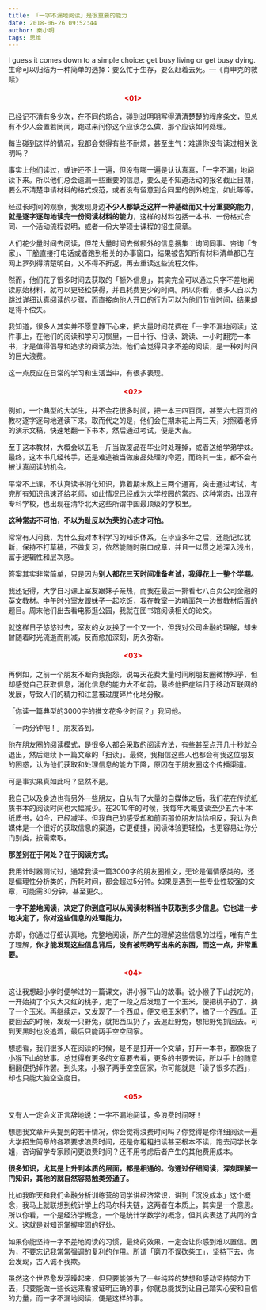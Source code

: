 ```yaml
---
title: 「一字不漏地阅读」是很重要的能力
date: 2018-06-26 09:52:44
author: 秦小明
tags: 思维
---
```

I guess it comes down to a simple choice: get busy living or get busy dying. 生命可以归结为一种简单的选择：要么忙于生存，要么赶着去死。—《肖申克的救赎》

#### <center><font color="#dd0000"><01></font></center>

已经记不清有多少次，在不同的场合，碰到过明明写得清清楚楚的程序条文，但总有不少人会置若罔闻，跑过来问你这个应该怎么做，那个应该如何处理。

每当碰到这样的情况，我都会觉得有些不耐烦，甚至生气：难道你没有读过相关说明吗？

事实上他们读过，或许还不止一遍，但没有哪一遍是认认真真，「一字不漏」地阅读下来。所以他们总会遗漏一些重要的信息，要么是不知道活动的报名截止日期，要么不清楚申请材料的格式规范，或者没有留意到合同里的例外规定，如此等等。

经过长时间的观察，我发现身边**不少人都缺乏这样一种基础而又十分重要的能力，就是逐字逐句地读完一份阅读材料的能力**，这样的材料包括一本书、一份格式合同、一个活动流程说明，或者一份大学硕士课程的招生简章。
<!-- more -->
人们花少量时间去阅读，但花大量时间去做额外的信息搜集：询问同事、咨询「专家」、干脆直接打电话或者跑到相关的办事窗口，结果被告知所有材料清单都已在网上罗列得清楚明白，又不得不折返，再去重读这些流程文件。

然而，他们花了很多时间去获取的「额外信息」，其实完全可以通过只字不差地阅读原始材料，就可以更轻松获得，并且耗费更少的时间。所以你看，很多人自以为跳过详细认真阅读的步骤，而直接向他人开口的行为可以为他们节省时间，结果却是得不偿失。

我知道，很多人其实并不愿意静下心来，把大量时间花费在「一字不漏地阅读」这件事上，在他们的阅读和学习习惯里，一目十行、扫读、跳读、一小时翻完一本书，才是值得倡导和追求的阅读方法。他们会觉得只字不差的阅读，是一种对时间的巨大浪费。

这一点反应在日常的学习和生活当中，有很多表现。

#### <center><font color="#dd0000"><02></font></center>

例如，一个典型的大学生，并不会花很多时间，把一本三四百页，甚至六七百页的教材逐字逐句地通读下来。取而代之的是，他们会在期末花上两三天，对照着老师的演示文稿，快速地翻一下书本，然后通过考试，便是大吉。

至于这本教材，大概会以五毛一斤当做废品在毕业时处理掉，或者送给学弟学妹。最终，这本书几经转手，还是难逃被当做废品处理的命运，而终其一生，都不会有被认真阅读的机会。

平常不上课，不认真读书消化知识，靠着期末熬上三两个通宵，突击通过考试，考完所有知识迅速还给老师，如此情况已经成为大学校园的常态。这种常态，出现在专科学校，也出现在清华北大这些所谓中国最顶级的学校里。

**这种常态不可怕，不以为耻反以为荣的心态才可怕。**

常常有人问我，为什么我对本科学习的知识体系，在毕业多年之后，还能记忆犹新，保持不打草稿，不做复习，依然能随时脱口成章，并且一以贯之地深入浅出，富于逻辑性和层次感。

答案其实非常简单，只是因为**别人都花三天时间准备考试，我得花上一整个学期。**

我还记得，大学自习课上室友跟妹子亲热，而我在最后一排看七八百页公司金融的英文教材。中午时分室友跟妹子一起吃饭，我在教室一边啃面包一边做教材后面的题目。周末他们出去看电影逛公园，我就在图书馆阅读相关的论文。

就这样日子悠悠过去，室友的女友换了一个又一个，但我对公司金融的理解，却未曾随着时光流逝而削减，反而愈加深刻，历久弥新。

#### <center><font color="#dd0000"><03></font></center>

再例如，之前一个朋友不断向我抱怨，说每天花费大量时间刷朋友圈微博知乎，但却感觉自己获取信息，消化信息的能力大不如前，最终他把症结归于移动互联网的发展，导致人们的精力和注意被过度碎片化地分散。

「你读一篇典型的3000字的推文花多少时间？」我问他。

「一两分钟吧！」朋友答到。

他在朋友圈的阅读模式，是很多人都会采取的阅读方法，有些甚至点开几十秒就会退出，然后继续下一篇文章的「扫读」。最终，我相信这些人也都会有我这位朋友的困惑，认为他们获取和处理信息的能力下降，原因在于朋友圈这个传播渠道。

可是事实果真如此吗？显然不是。

我自己以及身边也有另外一些朋友，自从有了大量的自媒体之后，我们花在传统纸质书本的阅读时间也大幅减少。在2010年的时候，我每年大概要读至少五六十本纸质书，如今，已经减半。但我自己的感受却和前面那位朋友恰恰相反，我认为自媒体是一个很好的获取信息的渠道，它更便捷，阅读体验更轻松，也更容易让你分门别类，按需索取。

**那差别在于何处？在于阅读方式。**

我用计时器测试过，通常我读一篇3000字的朋友圈推文，无论是偏情感类的，还是偏理性分析类的，所耗时间，都会超过5分钟。如果是遇到一些专业性较强的文章，可能需30分钟，甚至更久。

**一字不差地阅读，决定了你到底可以从阅读材料当中获取到多少信息。它也进一步地决定了，你对这些信息的处理能力。**

亦即，你通过仔细认真地，完整地阅读，所产生的理解这些信息的过程，唯有产生了理解，**你才能发现这些信息背后，没有被明确写出来的东西，而这一点，非常重要。**

#### <center><font color="#dd0000"><04></font></center>

这让我想起小学时便学过的一篇课文，讲小猴下山的故事。说小猴子下山找吃的，一开始摘了个又大又红的桃子，走了一段之后发现了一个玉米，便把桃子扔了，摘了一个玉米。再继续走，又发现了一个西瓜，便又把玉米扔了，摘了一个西瓜。正要回去的时候，发现一只野兔，就把西瓜扔了，去追赶野兔，想把野兔抓回去。可到天黑时也没追着，最后只能两手空空回家。

想想看，我们很多人在阅读的时候，是不是打开一个文章，打开一本书，都像极了小猴下山的故事。总觉得有更多的文章要去看，更多的书要去读，所以手上的随意翻翻便扔掉作罢。到头来，小猴子两手空空回家，你可能就是「读了很多东西」，却也只能大脑空空度日。

#### <center><font color="#dd0000"><05></font></center>

又有人一定会义正言辞地说：一字不漏地阅读，多浪费时间呀！

想想我文章开头提到的若干情况，你会觉得浪费时间吗？你觉得是你详细阅读一遍大学招生简章的各项要求浪费时间，还是你粗粗扫读甚至根本不读，跑去问学长学姐，咨询留学专家顾问更浪费时间？还不用考虑后者产生的其他费用成本。

**很多知识，尤其是上升到本质的层面，都是相通的。你通过仔细阅读，深刻理解一门知识，其他的就自然容易触类旁通了。**

比如我昨天和我们金融分析训练营的同学讲经济常识，讲到「沉没成本」这个概念，我马上就联想到统计学上的马尔科夫链，这两者在本质上，其实是一个意思。所以你看，一个是经济学概念，一个是统计学数学的概念，但其实表达了共同的含义。这就是对知识掌握牢固的好处。

如果你能坚持一字不差地阅读的习惯，最终的效果，一定会让你感到难以置信。因为，不要忘记我常常强调的复利的作用。所谓「磨刀不误砍柴工」，坚持下去，你会发现，古人诚不我欺。

虽然这个世界愈发浮躁起来，但只要能够为了一些纯粹的梦想和感动坚持努力下去，只要能做一些长远来看被证明正确的事，你就总能找到让自己踏实心安和自信的力量，而一字不漏地阅读，便是这样的事。